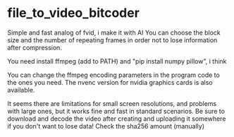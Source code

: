 # file_to_video_bitcoder
Simple and fast analog of fvid, i make it with AI
You can choose the block size and the number of repeating frames in order not to lose information after compression.

You need install ffmpeg (add to PATH) and "pip install numpy pillow", i think

You can change the ffmpeg encoding parameters in the program code to the ones you need.
The nvenc version for nvidia graphics cards is also available.

It seems there are limitations for small screen resolutions, and problems with large ones, but it works fine and fast in standard scenarios.
Be sure to download and decode the video after creating and uploading it somewhere if you don't want to lose data! Check the sha256 amount (manually)
